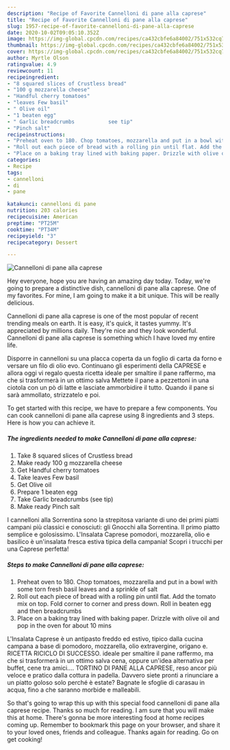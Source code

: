 ```yaml
---
description: "Recipe of Favorite Cannelloni di pane alla caprese"
title: "Recipe of Favorite Cannelloni di pane alla caprese"
slug: 1957-recipe-of-favorite-cannelloni-di-pane-alla-caprese
date: 2020-10-02T09:05:10.352Z
image: https://img-global.cpcdn.com/recipes/ca432cbfe6a84002/751x532cq70/cannelloni-di-pane-alla-caprese-recipe-main-photo.jpg
thumbnail: https://img-global.cpcdn.com/recipes/ca432cbfe6a84002/751x532cq70/cannelloni-di-pane-alla-caprese-recipe-main-photo.jpg
cover: https://img-global.cpcdn.com/recipes/ca432cbfe6a84002/751x532cq70/cannelloni-di-pane-alla-caprese-recipe-main-photo.jpg
author: Myrtle Olson
ratingvalue: 4.9
reviewcount: 11
recipeingredient:
- "8 squared slices of Crustless bread"
- "100 g mozzarella cheese"
- "Handful cherry tomatoes"
- "leaves Few basil"
- " Olive oil"
- "1 beaten egg"
- " Garlic breadcrumbs           see tip"
- "Pinch salt"
recipeinstructions:
- "Preheat oven to 180. Chop tomatoes, mozzarella and put in a bowl with some torn fresh basil leaves and a sprinkle of salt"
- "Roll out each piece of bread with a rolling pin until flat. Add the tomato mix on top. Fold corner to corner and press down. Roll in beaten egg and then breadcrumbs"
- "Place on a baking tray lined with baking paper. Drizzle with olive oil and pop in the oven for about 10 mins"
categories:
- Recipe
tags:
- cannelloni
- di
- pane

katakunci: cannelloni di pane 
nutrition: 203 calories
recipecuisine: American
preptime: "PT25M"
cooktime: "PT34M"
recipeyield: "3"
recipecategory: Dessert

---
```



![Cannelloni di pane alla caprese](https://img-global.cpcdn.com/recipes/ca432cbfe6a84002/751x532cq70/cannelloni-di-pane-alla-caprese-recipe-main-photo.jpg)

Hey everyone, hope you are having an amazing day today. Today, we're going to prepare a distinctive dish, cannelloni di pane alla caprese. One of my favorites. For mine, I am going to make it a bit unique. This will be really delicious.

Cannelloni di pane alla caprese is one of the most popular of recent trending meals on earth. It is easy, it's quick, it tastes yummy. It's appreciated by millions daily. They're nice and they look wonderful. Cannelloni di pane alla caprese is something which I have loved my entire life.

Disporre in cannelloni su una placca coperta da un foglio di carta da forno e versare un filo di olio evo. Continuano gli esperimenti della CAPRESE e allora oggi vi regalo questa ricetta ideale per smaltire il pane raffermo, ma che si trasformerà in un ottimo salva Mettete il pane a pezzettoni in una ciotola con un pò di latte e lasciate ammorbidire il tutto. Quando il pane si sarà ammollato, strizzatelo e poi.


To get started with this recipe, we have to prepare a few components. You can cook cannelloni di pane alla caprese using 8 ingredients and 3 steps. Here is how you can achieve it.

<!--inarticleads1-->

##### The ingredients needed to make Cannelloni di pane alla caprese:

1. Take 8 squared slices of Crustless bread
1. Make ready 100 g mozzarella cheese
1. Get Handful cherry tomatoes
1. Take leaves Few basil
1. Get  Olive oil
1. Prepare 1 beaten egg
1. Take  Garlic breadcrumbs           (see tip)
1. Make ready Pinch salt


I cannelloni alla Sorrentina sono la strepitosa variante di uno dei primi piatti campani più classici e conosciuti: gli Gnocchi alla Sorrentina. Il primo piatto semplice e golosissimo. L&#39;Insalata Caprese pomodori, mozzarella, olio e basilico è un&#39;insalata fresca estiva tipica della campania! Scopri i trucchi per una Caprese perfetta! 

<!--inarticleads2-->

##### Steps to make Cannelloni di pane alla caprese:

1. Preheat oven to 180. Chop tomatoes, mozzarella and put in a bowl with some torn fresh basil leaves and a sprinkle of salt
1. Roll out each piece of bread with a rolling pin until flat. Add the tomato mix on top. Fold corner to corner and press down. Roll in beaten egg and then breadcrumbs
1. Place on a baking tray lined with baking paper. Drizzle with olive oil and pop in the oven for about 10 mins


L&#39;Insalata Caprese è un antipasto freddo ed estivo, tipico dalla cucina campana a base di pomodoro, mozzarella, olio extravergine, origano e. RICETTA RICICLO DI SUCCESSO. ideale per smaltire il pane raffermo, ma che si trasformerà in un ottimo salva cena, oppure un&#39;idea alternativa per buffet, cene tra amici…. TORTINO DI PANE ALLA CAPRESE, reso ancor più veloce e pratico dalla cottura in padella. Davvero siete pronti a rinunciare a un piatto goloso solo perché è estate? Bagnate le sfoglie di carasau in acqua, fino a che saranno morbide e malleabili. 

So that's going to wrap this up with this special food cannelloni di pane alla caprese recipe. Thanks so much for reading. I am sure that you will make this at home. There's gonna be more interesting food at home recipes coming up. Remember to bookmark this page on your browser, and share it to your loved ones, friends and colleague. Thanks again for reading. Go on get cooking!
